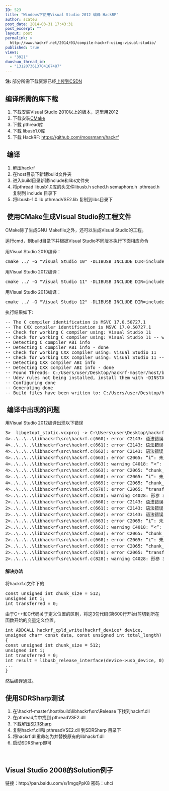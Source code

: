 ```yaml
---
ID: 523
title: "Windows下使用Visual Studio 2012 编译 HackRF"
author: scateu
post_date: 2014-03-31 17:43:31
post_excerpt: ""
layout: post
permalink: >
  http://www.hackrf.net/2014/03/compile-hackrf-using-visual-studio/
published: true
views:
  - "3921"
duoshuo_thread_id:
  - "1312073613704167487"
---
```

<strong>注: </strong>部分所需下载资源已经<a href=" http://download.csdn.net/user/u014466216">上传到CSDN</a>
<h2>编译所需的库下载</h2>
<ol>
	<li>下载安装Visual Studio 2010以上的版本，这里用2012</li>
	<li>下载安装<a href="http://www.cmake.org/cmake/resources/software.html">CMake </a></li>
	<li>下载 pthread库</li>
	<li>下载 libusb1.0库</li>
	<li>下载 HackRF: <a href="https://github.com/mossmann/hackrf" target="_blank">https://github.com/mossmann/hackrf</a></li>
</ol>
<h2> 编译</h2>
<ol>
	<li>解压hackrf</li>
	<li>在host目录下新建build文件夹</li>
	<li>进入build目录新建include和libs文件夹</li>
	<li>将pthread libusb1.0库的头文件libusb.h sched.h semaphore.h  pthread.h 复制到 include 目录下</li>
	<li>将libusb-1.0.lib pthreadVSE2.lib 复制到libs目录下</li>
</ol>
<h2> 使用CMake生成Visual Studio的工程文件</h2>
CMake除了生成GNU Makefile之外，还可以生成Visual Studio的工程。

运行cmd，到build目录下并根据Visual Studio不同版本执行下面相应命令
<div>用Visual Studio 2010编译：</div>
<div>
<pre class="lang:default decode:true">cmake ../ -G "Visual Studio 10" -DLIBUSB_INCLUDE_DIR=include -DLIBUSB_LIBRARIES=../../libs/libusb-1.0  -DTHREADS_PTHREADS_INCLUDE_DIR=include -DTHREADS_PTHREADS_WIN32_LIBRARY=libs/pthreadVSE2.lib</pre>
</div>
<div>用Visual Studio 2012编译：</div>
<div>
<pre class="lang:default decode:true">cmake ../ -G "Visual Studio 11" -DLIBUSB_INCLUDE_DIR=include -DLIBUSB_LIBRARIES=../../libs/libusb-1.0  -DTHREADS_PTHREADS_INCLUDE_DIR=include -DTHREADS_PTHREADS_WIN32_LIBRARY=libs/pthreadVSE2.lib</pre>
</div>
<div>用Visual Studio 2013编译：</div>
<div>
<pre class="lang:default decode:true ">cmake ../ -G "Visual Studio 12" -DLIBUSB_INCLUDE_DIR=include -DLIBUSB_LIBRARIES=../../libs/libusb-1.0  -   DTHREADS_PTHREADS_INCLUDE_DIR=include -DTHREADS_PTHREADS_WIN32_LIBRARY=libs/pthreadVSE2.lib</pre>
执行结果如下:
<pre class="lang:default decode:true ">-- The C compiler identification is MSVC 17.0.50727.1
-- The CXX compiler identification is MSVC 17.0.50727.1
-- Check for working C compiler using: Visual Studio 11
-- Check for working C compiler using: Visual Studio 11 -- works
-- Detecting C compiler ABI info
-- Detecting C compiler ABI info - done
-- Check for working CXX compiler using: Visual Studio 11
-- Check for working CXX compiler using: Visual Studio 11 -- works
-- Detecting CXX compiler ABI info
-- Detecting CXX compiler ABI info - done
-- Found Threads: C:/Users/user/Desktop/hackrf-master/host/build/libs/pthreadVSE2.lib  
-- Udev rules not being installed, install them with -DINSTALL_UDEV_RULES=ON
-- Configuring done
-- Generating done
-- Build files have been written to: C:/Users/user/Desktop/hackrf-master/host/build</pre>
<h2> 编译中出现的问题</h2>
用Visual Studio 2012编译出现以下错误
<pre class="lang:default decode:true">3&gt;  libgetopt_static.vcxproj -&gt; C:\Users\user\Desktop\hackrf-master\host\build\hackrf-tools\src\Release\libgetopt_static.lib
4&gt;..\..\..\libhackrf\src\hackrf.c(660): error C2143: 语法错误 : 缺少“;”(在“const”的前面)
4&gt;..\..\..\libhackrf\src\hackrf.c(661): error C2143: 语法错误 : 缺少“;”(在“类型”的前面)
4&gt;..\..\..\libhackrf\src\hackrf.c(662): error C2143: 语法错误 : 缺少“;”(在“类型”的前面)
4&gt;..\..\..\libhackrf\src\hackrf.c(663): error C2065: “i”: 未声明的标识符
4&gt;..\..\..\libhackrf\src\hackrf.c(663): warning C4018: “&lt;”: 有符号/无符号不匹配
4&gt;..\..\..\libhackrf\src\hackrf.c(663): error C2065: “chunk_size”: 未声明的标识符
4&gt;..\..\..\libhackrf\src\hackrf.c(668): error C2065: “i”: 未声明的标识符
4&gt;..\..\..\libhackrf\src\hackrf.c(669): error C2065: “chunk_size”: 未声明的标识符
4&gt;..\..\..\libhackrf\src\hackrf.c(670): error C2065: “transferred”: 未声明的标识符
4&gt;..\..\..\libhackrf\src\hackrf.c(828): warning C4028: 形参 3 与声明不同
2&gt;..\..\..\libhackrf\src\hackrf.c(660): error C2143: 语法错误 : 缺少“;”(在“const”的前面)
2&gt;..\..\..\libhackrf\src\hackrf.c(661): error C2143: 语法错误 : 缺少“;”(在“类型”的前面)
2&gt;..\..\..\libhackrf\src\hackrf.c(662): error C2143: 语法错误 : 缺少“;”(在“类型”的前面)
2&gt;..\..\..\libhackrf\src\hackrf.c(663): error C2065: “i”: 未声明的标识符
2&gt;..\..\..\libhackrf\src\hackrf.c(663): warning C4018: “&lt;”: 有符号/无符号不匹配
2&gt;..\..\..\libhackrf\src\hackrf.c(663): error C2065: “chunk_size”: 未声明的标识符
2&gt;..\..\..\libhackrf\src\hackrf.c(668): error C2065: “i”: 未声明的标识符
2&gt;..\..\..\libhackrf\src\hackrf.c(669): error C2065: “chunk_size”: 未声明的标识符
2&gt;..\..\..\libhackrf\src\hackrf.c(670): error C2065: “transferred”: 未声明的标识符
2&gt;..\..\..\libhackrf\src\hackrf.c(828): warning C4028: 形参 3 与声明不同</pre>
<h4>解决办法</h4>
将hackrf.c文件下的
<pre class="nums:true start-line:600 lang:default decode:true ">const unsigned int chunk_size = 512;
unsigned int i;
int transferred = 0;</pre>
由于C++和C代码关于定义位置的区别，将这3句代码(第600行开始)剪切到所在函数开始的变量定义位置。
<pre class="nums:true start-line:642 lang:default decode:true ">int ADDCALL hackrf_cpld_write(hackrf_device* device,
unsigned char* const data, const unsigned int total_length)
{
const unsigned int chunk_size = 512;
unsigned int i;
int transferred = 0;
int result = libusb_release_interface(device-&gt;usb_device, 0);
...
}</pre>
然后编译通过。
<h2>使用SDRSharp测试</h2>
<ol>
	<li>在\hackrf-master\host\build\libhackrf\src\Release 下找到hackrf.dll</li>
	<li>在pthread库中找到 pthreadVSE2.dll</li>
	<li>下载解压<a href="http://sdrsharp.com/downloads/sdr-nightly.zip">SDRSharp</a></li>
	<li>复制hackrf.dll和 pthreadVSE2.dll 到SDRSharp 目录下</li>
	<li>将hackrf.dll重命名为并替换原有的libhackrf.dll</li>
	<li>启动SDRSharp即可</li>
</ol>
&nbsp;
<h2>Visual Studio 2008的Solution例子</h2>
链接：http://pan.baidu.com/s/1mgqPpK8 密码：uhci

</div>
